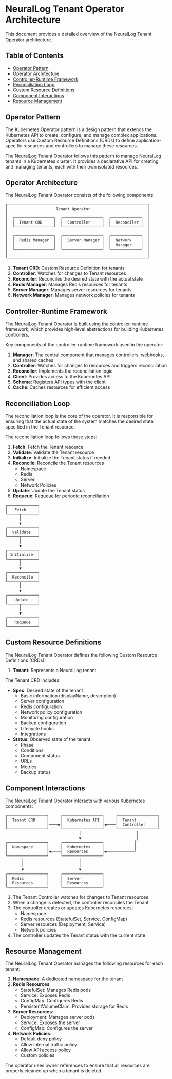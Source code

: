 # NeuralLog Tenant Operator Architecture

This document provides a detailed overview of the NeuralLog Tenant Operator architecture.

## Table of Contents

- [Operator Pattern](#operator-pattern)
- [Operator Architecture](#operator-architecture)
- [Controller-Runtime Framework](#controller-runtime-framework)
- [Reconciliation Loop](#reconciliation-loop)
- [Custom Resource Definitions](#custom-resource-definitions)
- [Component Interactions](#component-interactions)
- [Resource Management](#resource-management)

## Operator Pattern

The Kubernetes Operator pattern is a design pattern that extends the Kubernetes API to create, configure, and manage complex applications. Operators use Custom Resource Definitions (CRDs) to define application-specific resources and controllers to manage these resources.

The NeuralLog Tenant Operator follows this pattern to manage NeuralLog tenants in a Kubernetes cluster. It provides a declarative API for creating and managing tenants, each with their own isolated resources.

## Operator Architecture

The NeuralLog Tenant Operator consists of the following components:

```
┌─────────────────────────────────────────────────────────────┐
│                     Tenant Operator                         │
│                                                             │
│  ┌─────────────────┐  ┌─────────────────┐  ┌─────────────┐  │
│  │  Tenant CRD     │  │  Controller     │  │  Reconciler │  │
│  └─────────────────┘  └─────────────────┘  └─────────────┘  │
│                                                             │
│  ┌─────────────────┐  ┌─────────────────┐  ┌─────────────┐  │
│  │  Redis Manager  │  │  Server Manager │  │  Network    │  │
│  │                 │  │                 │  │  Manager    │  │
│  └─────────────────┘  └─────────────────┘  └─────────────┘  │
│                                                             │
└─────────────────────────────────────────────────────────────┘
```

1. **Tenant CRD**: Custom Resource Definition for tenants
2. **Controller**: Watches for changes to Tenant resources
3. **Reconciler**: Reconciles the desired state with the actual state
4. **Redis Manager**: Manages Redis resources for tenants
5. **Server Manager**: Manages server resources for tenants
6. **Network Manager**: Manages network policies for tenants

## Controller-Runtime Framework

The NeuralLog Tenant Operator is built using the [controller-runtime](https://github.com/kubernetes-sigs/controller-runtime) framework, which provides high-level abstractions for building Kubernetes controllers.

Key components of the controller-runtime framework used in the operator:

1. **Manager**: The central component that manages controllers, webhooks, and shared caches
2. **Controller**: Watches for changes to resources and triggers reconciliation
3. **Reconciler**: Implements the reconciliation logic
4. **Client**: Provides access to the Kubernetes API
5. **Scheme**: Registers API types with the client
6. **Cache**: Caches resources for efficient access

## Reconciliation Loop

The reconciliation loop is the core of the operator. It is responsible for ensuring that the actual state of the system matches the desired state specified in the Tenant resource.

The reconciliation loop follows these steps:

1. **Fetch**: Fetch the Tenant resource
2. **Validate**: Validate the Tenant resource
3. **Initialize**: Initialize the Tenant status if needed
4. **Reconcile**: Reconcile the Tenant resources
   - Namespace
   - Redis
   - Server
   - Network Policies
5. **Update**: Update the Tenant status
6. **Requeue**: Requeue for periodic reconciliation

```
┌─────────────┐
│   Fetch     │
└─────┬───────┘
      │
      ▼
┌─────────────┐
│  Validate   │
└─────┬───────┘
      │
      ▼
┌─────────────┐
│ Initialize  │
└─────┬───────┘
      │
      ▼
┌─────────────┐
│  Reconcile  │
└─────┬───────┘
      │
      ▼
┌─────────────┐
│   Update    │
└─────┬───────┘
      │
      ▼
┌─────────────┐
│   Requeue   │
└─────────────┘
```

## Custom Resource Definitions

The NeuralLog Tenant Operator defines the following Custom Resource Definitions (CRDs):

1. **Tenant**: Represents a NeuralLog tenant

The Tenant CRD includes:

- **Spec**: Desired state of the tenant
  - Basic information (displayName, description)
  - Server configuration
  - Redis configuration
  - Network policy configuration
  - Monitoring configuration
  - Backup configuration
  - Lifecycle hooks
  - Integrations
- **Status**: Observed state of the tenant
  - Phase
  - Conditions
  - Component status
  - URLs
  - Metrics
  - Backup status

## Component Interactions

The NeuralLog Tenant Operator interacts with various Kubernetes components:

```
┌─────────────────┐     ┌─────────────────┐     ┌─────────────────┐
│  Tenant CRD     │     │  Kubernetes API │     │  Tenant         │
│                 │────▶│                 │◀────│  Controller     │
└─────────────────┘     └─────────────────┘     └─────────────────┘
                                │                        │
                                ▼                        │
┌─────────────────┐     ┌─────────────────┐             │
│  Namespace      │     │  Kubernetes     │             │
│                 │◀────│  Resources      │◀────────────┘
└─────────────────┘     └─────────────────┘
       │                        │
       │                        │
       ▼                        ▼
┌─────────────────┐     ┌─────────────────┐
│  Redis          │     │  Server         │
│  Resources      │     │  Resources      │
└─────────────────┘     └─────────────────┘
```

1. The Tenant Controller watches for changes to Tenant resources
2. When a change is detected, the controller reconciles the Tenant
3. The controller creates or updates Kubernetes resources:
   - Namespace
   - Redis resources (StatefulSet, Service, ConfigMap)
   - Server resources (Deployment, Service)
   - Network policies
4. The controller updates the Tenant status with the current state

## Resource Management

The NeuralLog Tenant Operator manages the following resources for each tenant:

1. **Namespace**: A dedicated namespace for the tenant
2. **Redis Resources**:
   - StatefulSet: Manages Redis pods
   - Service: Exposes Redis
   - ConfigMap: Configures Redis
   - PersistentVolumeClaim: Provides storage for Redis
3. **Server Resources**:
   - Deployment: Manages server pods
   - Service: Exposes the server
   - ConfigMap: Configures the server
4. **Network Policies**:
   - Default deny policy
   - Allow internal traffic policy
   - Allow API access policy
   - Custom policies

The operator uses owner references to ensure that all resources are properly cleaned up when a tenant is deleted.
